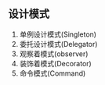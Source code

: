 ## 设计模式

1. 单例设计模式(Singleton)
2. 委托设计模式(Delegator)
3. 观察着模式(observer)
4. 装饰着模式(Decorator)
4. 命令模式(Command)